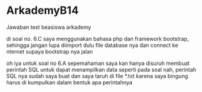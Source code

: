 # ArkademyB14
Jawaban test beasiswa arkademy

di soal no. 6.C saya menggunakan bahasa php dan framework bootstrap,
sehingga jangan lupa diimport dulu file database nya dan connect ke nternet supaya bootstrap nya jalan

oh iya untuk soal no 6.A sepemahaman saya kan hanya disuruh membuat perintah SQL untuk dapat menampilkan data seperti pada soal
nah, perintah SQL nya sudah saya buat dan saya taruh di file *.txt karena saya bingung harus di kumpulkan dalam bentuk apa perintahnya
